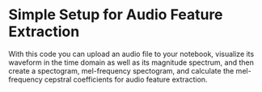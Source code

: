 # Simple Setup for Audio Feature Extraction
With this code you can upload an audio file to your notebook, visualize its waveform in the time domain as well as its magnitude spectrum, and then create a spectogram, mel-frequency spectogram, and calculate the mel-frequency cepstral coefficients for audio feature extraction.
